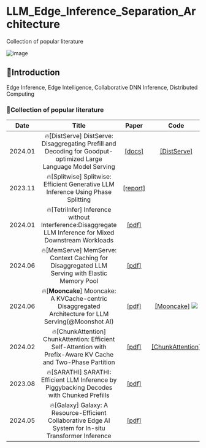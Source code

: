 # LLM_Edge_Inference_Separation_Architecture
Collection of popular literature

![image](https://github.com/user-attachments/assets/cbc1e41a-42da-4ba7-9d09-bbed4f8258e6)

## 📒Introduction
Edge Inference, Edge Intelligence, Collaborative DNN Inference, Distributed Computing

### 📖Collection of popular literature
<div id="Trending-LLM-VLM-Topics"></div>  

|Date|Title|Paper|Code|Recom|
|:---:|:---:|:---:|:---:|:---:|   
|2024.01| 🔥[DistServe] DistServe: Disaggregating Prefill and Decoding for Goodput-optimized Large Language Model Serving|[[docs]](https://arxiv.org/abs/2401.09670) | [[DistServe]](https://github.com/LLMServe/DistServe) | ⭐️⭐️ | 
|2023.11| 🔥[Splitwise] Splitwise: Efficient Generative LLM Inference Using Phase Splitting|[[report]](https://arxiv.org/abs/2311.18677) | | ⭐️⭐️ | 
|2024.01| 🔥[TetriInfer] Inference without Interference:Disaggregate LLM Inference for Mixed Downstream Workloads|[[pdf]](https://arxiv.org/abs/2401.11181) | | ⭐️⭐️ | 
|2024.06| 🔥[MemServe] MemServe: Context Caching for Disaggregated LLM Serving with Elastic Memory Pool|[[pdf]](https://arxiv.org/abs/2406.17565) | | ⭐️⭐️ | 
|2024.06|🔥[**Mooncake**] Mooncake: A KVCache-centric Disaggregated Architecture for LLM Serving(@Moonshot AI) |[[pdf]](https://github.com/kvcache-ai/Mooncake/blob/main/Mooncake-v1.pdf) | [[Mooncake]](https://github.com/kvcache-ai/Mooncake) ![](https://img.shields.io/github/stars/kvcache-ai/Mooncake.svg?style=social)|⭐️⭐️ |    
|2024.02|🔥[ChunkAttention] ChunkAttention: Efficient Self-Attention with Prefix-Aware KV Cache and Two-Phase Partition| [[pdf]](https://arxiv.org/abs/2402.15220) | [[ChunkAttention]](https://github.com/microsoft/chunk-attention) |⭐️⭐️ |  
|2023.08| 🔥[SARATHI] SARATHI: Efficient LLM Inference by Piggybacking Decodes with Chunked Prefills|[[pdf]](https://arxiv.org/abs/2308.16369) | | ⭐️ | 
|2024.05| 🔥[Galaxy] Galaxy: A Resource-Efficient Collaborative Edge AI System for In-situ Transformer Inference|[[pdf]](https://arxiv.org/abs/2405.17245) | | ⭐️ | 

 
<!--
<div align='center'>
  <img width="450" height="250" alt="v02" src="https://github.com/DefTruth/LLMs-Inference-Papers/assets/31974251/bb136842-8054-4599-8bfe-36c36f0e997f">  
<a href="https://star-history.com/#DefTruth/Awesome-LLM-Inference&Date">
  <picture align='center'>
    <source media="(prefers-color-scheme: dark)" srcset="https://api.star-history.com/svg?repos=DefTruth/Awesome-LLM-Inference&type=Date&theme=dark" />
    <source media="(prefers-color-scheme: light)" srcset="https://api.star-history.com/svg?repos=DefTruth/Awesome-LLM-Inference&type=Date" />
    <img width="350" height="250" alt="Star History Chart" src="https://api.star-history.com/svg?repos=DefTruth/Awesome-LLM-Inference&type=Date" />
  </picture>
</a>
</div>
-->

